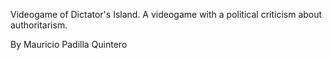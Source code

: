 Videogame of Dictator's Island. A videogame with a political criticism about authoritarism.

By Mauricio Padilla Quintero
